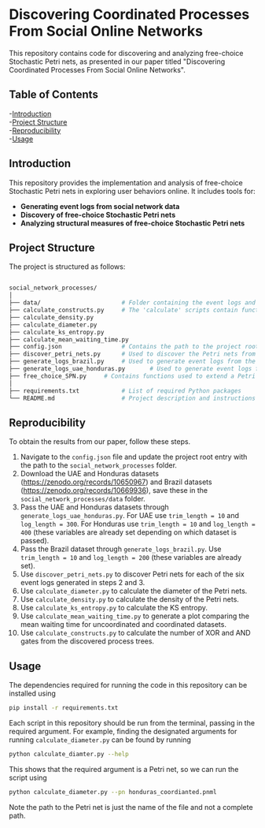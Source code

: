 # Discovering Coordinated Processes From Social Online Networks

This repository contains code for discovering and analyzing free-choice Stochastic Petri nets, as presented in our paper titled "Discovering Coordinated Processes From Social Online Networks".

## Table of Contents

-[Introduction](#introduction)\
-[Project Structure](#project-structure)\
-[Reproducibility](#reproducibility)\
-[Usage](#usage)

## Introduction

This repository provides the implementation and analysis of free-choice Stochastic Petri nets in exploring user behaviors online. It includes tools for:

- **Generating event logs from social network data**
- **Discovery of free-choice Stochastic Petri nets**
- **Analyzing structural measures of free-choice Stochastic Petri nets**

## Project Structure

The project is structured as follows:

```bash

social_network_processes/
│
├── data/                       # Folder containing the event logs and Petri net models discovered 
├── calculate_constructs.py     # The 'calculate' scripts contain functions for the case studies section
├── calculate_density.py     
├── calculate_diameter.py
├── calculate_ks_entropy.py
├── calculate_mean_waiting_time.py 
├── config.json                 # Contains the path to the project root. Update this to reflect your current path
├── discover_petri_nets.py      # Used to discover the Petri nets from an event log
├── generate_logs_brazil.py     # Used to generate event logs from the Brazil dataset
├── generate_logs_uae_honduras.py       # Used to generate event logs from the UAE and Honduras datasets
├── free_choice_SPN.py     # Contains functions used to extend a Petri net to a free-choice Stochastic Petri net
│
├── requirements.txt            # List of required Python packages
└── README.md                   # Project description and instructions  

```


## Reproducibility

To obtain the results from our paper, follow these steps.

1. Navigate to the `config.json` file and update the project root entry with the path to the `social_network_processes` folder.
2. Download the UAE and Honduras datasets (https://zenodo.org/records/10650967) and Brazil datasets (https://zenodo.org/records/10669936), save these in the `social_network_processes/data` folder. 
3. Pass the UAE and Honduras datasets through `generate_logs_uae_honduras.py`. For UAE use `trim_length = 10` and `log_length = 300`. For Honduras use `trim_length = 10` and `log_length = 400` (these variables are already set depending on which dataset is passed).
4. Pass the Brazil dataset through `generate_logs_brazil.py`. Use `trim_length = 10` and `log_length = 200` (these variables are already set).
5. Use `discover_petri_nets.py` to discover Petri nets for each of the six event logs generated in steps 2 and 3.
6. Use `calculate_diameter.py` to calculate the diameter of the Petri nets.
7. Use `calculate_density.py` to calculate the density of the Petri nets.
8. Use `calculate_ks_entropy.py` to calculate the KS entropy.
9. Use `calculate_mean_waiting_time.py` to generate a plot comparing the mean waiting time for uncoordinated and coordinated datasets.
10. Use `calculate_constructs.py` to calculate the number of XOR and AND gates from the discovered process trees.


## Usage

The dependencies required for running the code in this repository can be installed using

```bash
pip install -r requirements.txt

```

Each script in this repository should be run from the terminal, passing in the required argument. For example, finding the designated arguments for running `calculate_diameter.py` can be found by running

```bash
python calculate_diamter.py --help

```

This shows that the required argument is a Petri net, so we can run the script using

```bash
python calculate_diameter.py --pn honduras_coordianted.pnml
```

Note the path to the Petri net is just the name of the file and not a complete path.